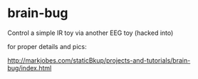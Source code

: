 # brain-bug
Control a simple IR toy via another EEG toy (hacked into)

for proper details and pics:

http://markjobes.com/staticBkup/projects-and-tutorials/brain-bug/index.html
